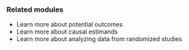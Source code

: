 ### Related modules

- Learn more about potential outcomes 
- Learn more about causal estimands 
- Learn more about analyzing data from randomized studies 
